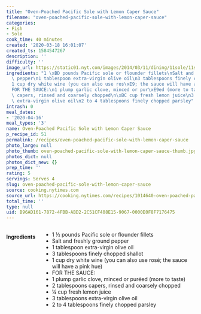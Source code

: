 ```yaml
---
title: "Oven-Poached Pacific Sole with Lemon Caper Sauce"
filename: "oven-poached-pacific-sole-with-lemon-caper-sauce"
categories:
- Fish
- Sole
cook_time: 40 minutes
created: '2020-03-18 16:01:07'
created_ts: 1584547267
description: ''
difficulty: ''
image_url: https://static01.nyt.com/images/2014/03/11/dining/11sole/11sole-articleLarge.jpg
ingredients: "1 \xBD pounds Pacific sole or flounder fillets\nSalt and freshly ground\
  \ pepper\n1 tablespoon extra-virgin olive oil\n3 tablespoons finely chopped shallot\n\
  1 cup dry white wine (you can also use ros\xE9; the sauce will have a pink hue)\n\
  FOR THE SAUCE:\n1 plump garlic clove, minced or pur\xE9ed (more to taste)\n2 tablespoons\
  \ capers, rinsed and coarsely chopped\n\xBC cup fresh lemon juice\n3 tablespoons\
  \ extra-virgin olive oil\n2 to 4 tablespoons finely chopped parsley"
intrash: 0
meal_dates:
- '2020-04-16'
meal_types: '3'
name: Oven-Poached Pacific Sole with Lemon Caper Sauce
p_recipe_id: 51
permalink: /recipes/oven-poached-pacific-sole-with-lemon-caper-sauce
photo_large: null
photo_thumb: oven-poached-pacific-sole-with-lemon-caper-sauce-thumb.jpg
photos_dict: null
photos_dict_new: {}
prep_time: ''
rating: 5
servings: Serves 4
slug: oven-poached-pacific-sole-with-lemon-caper-sauce
source: cooking.nytimes.com
source_url: https://cooking.nytimes.com/recipes/1014640-oven-poached-pacific-sole-with-lemon-caper-sauce?action=click&module=Global%20Search%20Recipe%20Card&pgType=search&rank=8
total_time: ''
type: null
uid: B96AD161-7872-4FBB-ABD2-2C51CF408E15-9067-0000E0F8F7176475
---
```

<div class="large-8 medium-7 columns" id="writeup">	</div><!-- #writeup -->
</div><!-- #row-one -->
<div class="row" id="row-two">	<div class="medium-4 small-5 columns" id="ingredients"><h4>Ingredients</h4><div class="box box-ingredients content"><ul>
<li>1 ½ pounds Pacific sole or flounder fillets</li>
<li>Salt and freshly ground pepper</li>
<li>1 tablespoon extra-virgin olive oil</li>
<li>3 tablespoons finely chopped shallot</li>
<li>1 cup dry white wine (you can also use rosé; the sauce will have a pink hue)</li>
<li>FOR THE SAUCE:</li>
<li>1 plump garlic clove, minced or puréed (more to taste)</li>
<li>2 tablespoons capers, rinsed and coarsely chopped</li>
<li>¼ cup fresh lemon juice</li>
<li>3 tablespoons extra-virgin olive oil</li>
<li>2 to 4 tablespoons finely chopped parsley</li>
</ul>
</div>	</div>	<div class="medium-6 small-7 columns" id="directions">	</div>